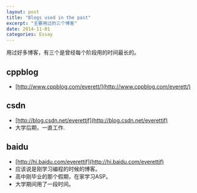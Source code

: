 ```yaml
---
layout: post
title: "Blogs used in the past"
excerpt: "主要用过的三个博客"
date: 2014-11-01 
categories: Essay
---
```



用过好多博客，有三个是曾经每个阶段用的时间最长的。

## cppblog
- [http://www.cppblog.com/everett/](http://www.cppblog.com/everett/)

## csdn
- [http://blog.csdn.net/everettjf](http://blog.csdn.net/everettjf)
- 大学后期，一直工作.

## baidu
- [http://hi.baidu.com/everettjf](http://hi.baidu.com/everettjf)
- 应该说是刚学习编程的时候的博客。
- 高中刚毕业的那个假期，在家学习ASP。
- 大学期间用了一段时间。

